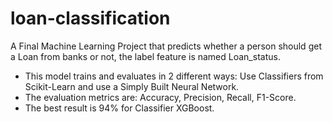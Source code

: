 # loan-classification
A Final Machine Learning Project that predicts whether a person should get a Loan from banks or not, the label feature is named Loan_status.
* This model trains and evaluates in 2 different ways: Use Classifiers from Scikit-Learn and use a Simply Built Neural Network.
* The evaluation metrics are: Accuracy, Precision, Recall, F1-Score.
* The best result is 94% for Classifier XGBoost.

